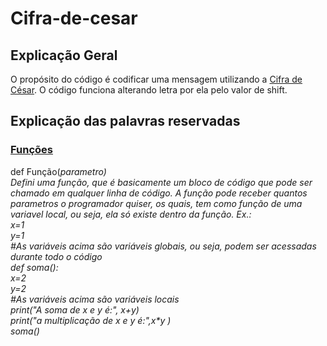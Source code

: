<h1>Cifra-de-cesar</h1>


<h2>Explicação Geral</h2>

O propósito do código é codificar uma mensagem utilizando a <a href = 'https://pt.wikipedia.org/wiki/Cifra_de_C%C3%A9sar'>Cifra de César</a>. O código funciona alterando letra por ela pelo valor de shift.

<h2>Explicação das palavras reservadas</h2>
<h3><a href=https://docs.python.org/pt-br/3.10/tutorial/controlflow.html#defining-functions>Funções</a></h3>

def Função(<i>parametro<i>)<br>
    Defini uma função, que é basicamente um bloco de código que pode ser chamado em qualquer linha de código. A função pode receber quantos parametros o programador quiser, os quais, tem como função de uma variavel local, ou seja, ela só existe dentro da função.
    Ex.:<br>
    x=1<br>
    y=1<br>
    #As variáveis acima são variáveis globais, ou seja, podem ser acessadas durante todo o código<br>
    def soma():<br>
        x=2<br>
        y=2<br>
        #As variáveis acima são variáveis locais<br>
        print("A soma de x e y é:", x+y)<br>
    print("a multiplicação de x e y é:",x*y )<br>
    soma()<br>
 
